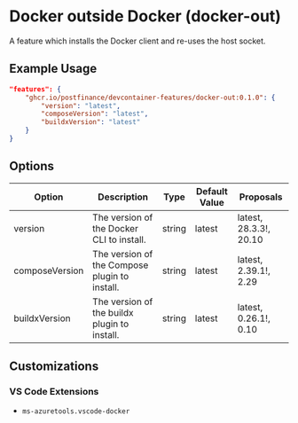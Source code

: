 # Docker outside Docker (docker-out)

A feature which installs the Docker client and re-uses the host socket.

## Example Usage

```json
"features": {
    "ghcr.io/postfinance/devcontainer-features/docker-out:0.1.0": {
        "version": "latest",
        "composeVersion": "latest",
        "buildxVersion": "latest"
    }
}
```

## Options

| Option | Description | Type | Default Value | Proposals |
|-----|-----|-----|-----|-----|
| version | The version of the Docker CLI to install. | string | latest | latest, 28.3.3!, 20.10 |
| composeVersion | The version of the Compose plugin to install. | string | latest | latest, 2.39.1!, 2.29 |
| buildxVersion | The version of the buildx plugin to install. | string | latest | latest, 0.26.1!, 0.10 |

## Customizations

### VS Code Extensions

- `ms-azuretools.vscode-docker`
